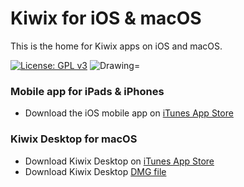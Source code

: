 # Kiwix for iOS & macOS

This is the home for Kiwix apps on iOS and macOS.

[![License: GPL v3](https://img.shields.io/badge/License-GPLv3-blue.svg)](https://www.gnu.org/licenses/gpl-3.0) 
<img src="https://img.shields.io/badge/Swift-5.2-orange.svg" alt="Drawing="/>

### Mobile app for iPads & iPhones ###
- Download the iOS mobile app on [iTunes App Store](http://ios.kiwix.org)

### Kiwix Desktop for macOS ###
- Download Kiwix Desktop on [iTunes App Store](http://macos.kiwix.org) 
- Download Kiwix Desktop [DMG file](https://download.kiwix.org/release/kiwix-desktop-macos/)
